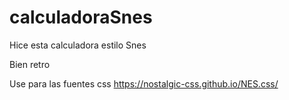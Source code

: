 # calculadoraSnes

Hice esta calculadora estilo Snes

Bien retro

Use para las fuentes css https://nostalgic-css.github.io/NES.css/
